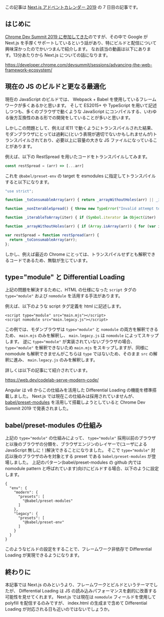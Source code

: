この記事は [Next.js アドベントカレンダー 2019](https://qiita.com/advent-calendar/2019/next-js) の 7 日目の記事です。

## はじめに

[Chrome Dev Summit 2019 に参加してきた](https://blog.euxn.me/entry/2019/11/16/000000)のですが、その中で Google が Next.js を手厚くサポートしているという話があり、特にビルドと配信について興味深かったのでかいつまんで紹介します。
なお該当の動画は以下にあります。13分あたりから Next.js についての話になります。

https://developer.chrome.com/devsummit/sessions/advancing-the-web-framework-ecosystem/

## 現在の JS のビルドと更なる最適化

現在の JavaScript のビルドでは、 Webpack + Babel を使用しているフレームワークが多くあるかと思います。
そして ES2015+ や TypeScript を用いて記述しつつも、多くのブラウザで動くような JavaScript にコンパイルする、いわゆる後方互換性のある形での開発をしていることが多いと思います。

しかしこの問題として、例えば IE11 で動くようにトランスパイルされた結果、モダンブラウザにとっては過剰に(という表現が適切でないかもしれませんが)トランスパイルされており、必要以上に容量の大きな JS ファイルになっていることがあります。

例えば、以下の RestSpread を用いたコードをトランスパイルしてみます。

```javascript
const restSpread = (arr) => [...arr]
```

これを `@babel/preset-env` の target を esmodules に指定してトランスパイルすると以下になります。

```javascript
"use strict";

function _toConsumableArray(arr) { return _arrayWithoutHoles(arr) || _iterableToArray(arr) || _nonIterableSpread(); }

function _nonIterableSpread() { throw new TypeError("Invalid attempt to spread non-iterable instance"); }

function _iterableToArray(iter) { if (Symbol.iterator in Object(iter) || Object.prototype.toString.call(iter) === "[object Arguments]") return Array.from(iter); }

function _arrayWithoutHoles(arr) { if (Array.isArray(arr)) { for (var i = 0, arr2 = new Array(arr.length); i < arr.length; i++) { arr2[i] = arr[i]; } return arr2; } }

var restSpread = function restSpread(arr) {
  return _toConsumableArray(arr);
};
```

しかし、例えば最近の Chrome にとっては、トランスパイルせずとも解釈できるコードであるため、無駄が生じています。

## type="module" と Differential Loading

上記の問題を解決するために、HTML の仕様になった `script` タグの `type="module"` および `nomodule` を活用する手法があります。

例えば、以下のような script タグ定義を html に記述します。

```html:mixed
<script type="module" src="main.mjs"></script>
<script nomodule src="main.legacy.js"></script>
```

この例では、モダンブラウザは `type="module"` と `nomodule` の両方を解釈できるため、 `main.mjs` のみを解釈し、 `main.legacy.js` は `nomodule` によってスキップします。
逆に `type="module"` が実装されていないブラウザの場合、 `type="module"` を解釈できないため `main.mjs` をスキップしますが、同様に nomodule も解釈できませんがこちらは `type` ではないため、そのまま `src` の解釈に進み、 `main.legacy.js` のみを解釈します。

詳しくは以下の記事にて紹介されています。

https://web.dev/codelab-serve-modern-code/

Angular は v8 からこの仕組みを活用した Differential Loading の機能を標準搭載しました。
Next.js では現在この仕組みは採用されていませんが、 [babel/preset-modules](https://github.com/babel/preset-modules) を活用して搭載しようとしていると Chrome Dev Summit 2019 で発表されました。

## babel/preset-modules の仕組み

上記の `type="module"` の仕組みによって、 `type="module"` 採用以前のブラウザと以後のブラウザの分類を、ブラウザエンジンのレイヤーで(ユーザによる JavaScript 無しに！)解決できることになりました。
そこで `type="module"` 対応以後のブラウザのみを対象とする preset である `babel/preset-modules` が登場しました。
上記のパターン(babel/preset-modules の github 内では nomodule pattern と呼ばれています)向けにビルドする場合、以下のように設定します。

```json:.babelrc
{
  "env": {
    "modern": {
      "presets": [
        "@babel/preset-modules"
      ]
    },
    "legacy": {
      "presets": [
        "@babel/preset-env"
      ]
    }
  }
}
```

このようなビルドの設定をすることで、フレームワーク非依存で Differential Loading が実現できるようになります。

## 終わりに

本記事では Next.js のみというより、フレームワークとビルドというテーマでしたが、 Differential Loading は JS の読み込みパフォーマンスを劇的に改善する可能性を見せてくれます。
Next.js では現在は `nomodule` フィールドを使用して polyfill を配信するのみですが、 index.html の生成まで含めて Differential Loading が対応される日も近いのではないでしょうか。
